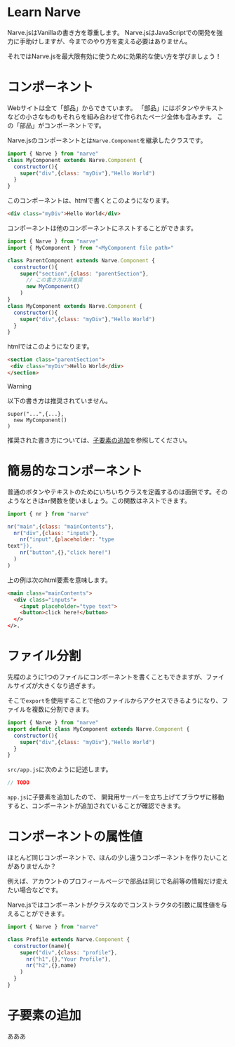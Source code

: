 # Learn Narve
Narve.jsはVanillaの書き方を尊重します。
Narve.jsはJavaScriptでの開発を強力に手助けしますが、今までのやり方を変える必要はありません。

それではNarve.jsを最大限有効に使うために効果的な使い方を学びましょう！

# コンポーネント
Webサイトは全て「部品」からできています。
「部品」にはボタンやテキストなどの小さなものもそれらを組み合わせて作られたページ全体も含みます。
この「部品」がコンポーネントです。

Narve.jsのコンポーネントとは`Narve.Component`を継承したクラスです。
```js
import { Narve } from "narve"
class MyComponent extends Narve.Component {
  constructor(){
    super("div",{class: "myDiv"},"Hello World")
  }
}
```
このコンポーネントは、htmlで書くとこのようになります。
```html
<div class="myDiv">Hello World</div>
```
コンポーネントは他のコンポーネントにネストすることができます。
```js
import { Narve } from "narve"
import { MyComponent } from "<MyComponent file path>"

class ParentComponent extends Narve.Component {
  constructor(){
    super("section",{class: "parentSection"},
      // この書き方は非推奨
      new MyComponent()
    )
}
class MyComponent extends Narve.Component {
  constructor(){
    super("div",{class: "myDiv"},"Hello World")
  }
}
```
htmlではこのようになります。
```html
<section class="parentSection">
 <div class="myDiv">Hello World</div> 
</section>
```
> [!Warning]
> 以下の書き方は推奨されていません。
> ```
> super("...",{...},
>   new MyComponent()
> )
> ```
> 推奨された書き方については、[子要素の追加](#子要素の追加)を参照してください。
# 簡易的なコンポーネント
普通のボタンやテキストのためにいちいちクラスを定義するのは面倒です。そのようなときは`nr`関数を使いましょう。この関数はネストできます。
```js
import { nr } from "narve"

nr("main",{class: "mainContents"},
  nr("div",{class: "inputs"},
    nr("input",{placeholder: "type
text"}),
    nr("button",{},"click here!")
  )
)
```
上の例は次のhtml要素を意味します。
```html
<main class="mainContents">
  <div class="inputs">
    <input placeholder="type text">
    <button>click here!</button>
  </>
</>.
```

# ファイル分割
先程のように1つのファイルにコンポーネントを書くこともできますが、ファイルサイズが大きくなり過ぎます。

そこで`export`を使用することで他のファイルからアクセスできるようになり、ファイルを複数に分割できます。
```js
import { Narve } from "narve"
export default class MyComponent extends Narve.Component {
  constructor(){
    super("div",{class: "myDiv"},"Hello World")
  }
}
```
`src/app.js`に次のように記述します。
```js:app.js
// TODO
```
`app.js`に子要素を追加したので、
開発用サーバーを立ち上げてブラウザに移動すると、コンポーネントが追加されていることが確認できます。

# コンポーネントの属性値
ほとんど同じコンポーネントで、ほんの少し違うコンポーネントを作りたいことがありませんか？

例えば、アカウントのプロフィールページで部品は同じで名前等の情報だけ変えたい場合などです。

Narve.jsではコンポーネントがクラスなのでコンストラクタの引数に属性値を与えることができます。
```js
import { Narve } from "narve"

class Profile extends Narve.Component {
  constructor(name){
    super("div",{class: "profile"},
      nr("h1",{},"Your Profile"),
      nr("h2",{},name)
    )
  }
}
```
# 子要素の追加
あああ
